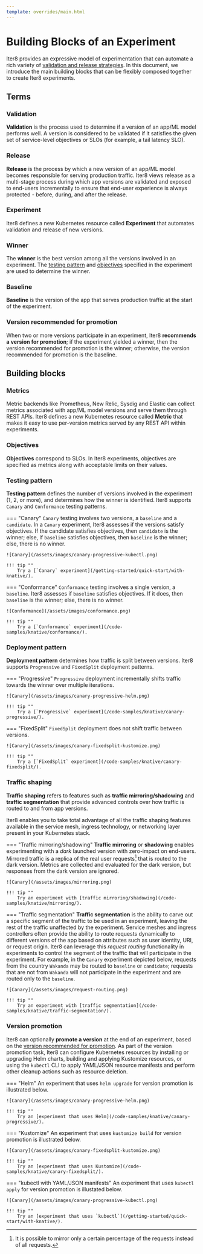 ```yaml
---
template: overrides/main.html
---
```


# Building Blocks of an Experiment

Iter8 provides an expressive model of experimentation that can automate a rich variety of [validation and release strategies](/code-samples/knative/canary-progressive/). In this document, we introduce the main building blocks that can be flexibly composed together to create Iter8 experiments.

## Terms

### Validation

**Validation** is the process used to determine if a version of an app/ML model performs well. A version is considered to be validated if it satisfies the given set of service-level objectives or SLOs (for example, a tail latency SLO).

### Release

**Release** is the process by which a new version of an app/ML model becomes responsible for serving production traffic. Iter8 views release as a multi-stage process during which app versions are validated and exposed to end-users incrementally to ensure that end-user experience is always protected - before, during, and after the release.

### Experiment

Iter8 defines a new Kubernetes resource called **Experiment** that automates validation and release of new versions.

### Winner

The **winner** is the best version among all the versions involved in an experiment. The [testing pattern](#testing-pattern) and [objectives](#objectives) specified in the experiment are used to determine the winner.

### Baseline

**Baseline** is the version of the app that serves production traffic at the start of the experiment.

### Version recommended for promotion

When two or more versions participate in an experiment, Iter8 **recommends a version for promotion**; if the experiment yielded a winner, then the version recommended for promotion is the winner; otherwise, the version recommended for promotion is the baseline.

## Building blocks

### Metrics

Metric backends like Prometheus, New Relic, Sysdig and Elastic can collect metrics associated  with app/ML model versions and serve them through REST APIs. Iter8 defines a new Kubernetes resource called **Metric** that makes it easy to use per-version metrics served by any REST API within experiments.

### Objectives

**Objectives** correspond to SLOs. In Iter8 experiments, objectives are specified as metrics along with acceptable limits on their values.

### Testing pattern

**Testing pattern** defines the number of versions involved in the experiment (1, 2, or more), and determines how the winner is identified. Iter8 supports `Canary` and `Conformance` testing patterns.

=== "Canary"
    `Canary` testing involves two versions, a `baseline` and a `candidate`. In a `Canary` experiment, Iter8 assesses if the versions satisfy objectives. If the candidate satisfies objectives, then `candidate` is the winner; else, if `baseline` satisfies objectives, then `baseline` is the winner; else, there is no winner.

    ![Canary](/assets/images/canary-progressive-kubectl.png)

    !!! tip ""
        Try a [`Canary` experiment](/getting-started/quick-start/with-knative/).

=== "Conformance"
    `Conformance` testing involves a single version, a `baseline`. Iter8 assesses if `baseline` satisfies objectives. If it does, then `baseline` is the winner; else, there is no winner.

    ![Conformance](/assets/images/conformance.png)

    !!! tip ""
        Try a [`Conformance` experiment](/code-samples/knative/conformance/).

### Deployment pattern

**Deployment pattern** determines how traffic is split between versions. Iter8 supports `Progressive` and `FixedSplit` deployment patterns.

=== "Progressive"
    `Progressive` deployment incrementally shifts traffic towards the winner over multiple iterations.

    ![Canary](/assets/images/canary-progressive-helm.png)

    !!! tip ""
        Try a [`Progressive` experiment](/code-samples/knative/canary-progressive/).

=== "FixedSplit"
    `FixedSplit` deployment does not shift traffic between versions.

    ![Canary](/assets/images/canary-fixedsplit-kustomize.png)

    !!! tip ""
        Try a [`FixedSplit` experiment](/code-samples/knative/canary-fixedsplit/).

### Traffic shaping

**Traffic shaping** refers to features such as **traffic mirroring/shadowing** and **traffic segmentation** that provide advanced controls over how traffic is routed to and from app versions. 

Iter8 enables you to take total advantage of all the traffic shaping features available in the service mesh, ingress technology, or networking layer present in your Kubernetes stack.

=== "Traffic mirroring/shadowing"
    **Traffic mirroring** or **shadowing** enables experimenting with a *dark* launched version with zero-impact on end-users. Mirrored traffic is a replica of the real user requests[^1] that is routed to the dark version. Metrics are collected and evaluated for the dark version, but responses from the dark version are ignored.

    ![Canary](/assets/images/mirroring.png)

    !!! tip ""
        Try an experiment with [traffic mirroring/shadowing](/code-samples/knative/mirroring/).

=== "Traffic segmentation"
    **Traffic segmentation** is the ability to carve out a specific segment of the traffic to be used in an experiment, leaving the rest of the traffic unaffected by the experiment. Service meshes and ingress controllers often  provide the ability to route requests dynamically to different versions of the app based on attributes such as user identity, URI, or request origin. Iter8 can leverage this *request routing* functionality in experiments to control the segment of the traffic that will participate in the experiment. For example, in the `Canary` experiment depicted below, requests from the country `Wakanda` may be routed to `baseline` or `candidate`; requests that are not from `Wakanda` will not participate in the experiment and are routed only to the `baseline`.

    ![Canary](/assets/images/request-routing.png)

    !!! tip ""
        Try an experiment with [traffic segmentation](/code-samples/knative/traffic-segmentation/).


### Version promotion

Iter8 can optionally **promote a version** at the end of an experiment, based on the [version recommended for promotion](#version-recommended-for-promotion). As part of the version promotion task, Iter8 can configure Kubernetes resources by installing or upgrading Helm charts, building and applying Kustomize resources, or using the `kubectl` CLI to apply YAML/JSON resource manifests and perform other cleanup actions such as resource deletion.

=== "Helm"
    An experiment that uses `helm upgrade` for version promotion is illustrated below.

    ![Canary](/assets/images/canary-progressive-helm.png)

    !!! tip ""
        Try an [experiment that uses Helm](/code-samples/knative/canary-progressive/).

=== "Kustomize"
    An experiment that uses `kustomize build` for version promotion is illustrated below.

    ![Canary](/assets/images/canary-fixedsplit-kustomize.png)

    !!! tip ""
        Try an [experiment that uses Kustomize](/code-samples/knative/canary-fixedsplit/).

=== "kubectl with YAML/JSON manifests"
    An experiment that uses `kubectl apply` for version promotion is illustated below.

    ![Canary](/assets/images/canary-progressive-kubectl.png)

    !!! tip ""
        Try an [experiment that uses `kubectl`](/getting-started/quick-start/with-knative/).

<!-- 
??? example "Sample experiment"
    ```yaml linenums="1"
    apiVersion: iter8.tools/v2alpha1
    kind: Experiment
    metadata:
      name: quickstart-exp
    spec:
      # `sample-app` Knative service in `default` namespace is the target of this experiment
      target: default/sample-app
      # information about versions participating in this experiment
      versionInfo:         
        # every experiment has a baseline version
        # we will name it `current`
        baseline: 
          name: current
          variables:
          # `revision` variable is used for fetching metrics from Prometheus
          - name: revision 
            value: sample-app-v1 
          # `promote` variable is used by the finish task
          - name: promote
            value: baseline
        # candidate version(s) of the app
        # there is a single candidate in this experiment 
        # we will name it `candidate`
        candidates: 
        - name: candidate
          variables:
          - name: revision
            value: sample-app-v2
          - name: promote
            value: candidate 
      criteria:
        objectives: 
        # mean latency should be under 50 milliseconds
        - metric: mean-latency
          upperLimit: 50
        # 95th percentile latency should be under 100 milliseconds
        - metric: 95th-percentile-tail-latency
          upperLimit: 100
        # error rate should be under 1%
        - metric: error-rate
          upperLimit: "0.01"
      strategy:
        # canary testing => candidate `wins` if it satisfies objectives
        testingPattern: Canary
        # progressively shift traffic to candidate, assuming it satisfies objectives
        deploymentPattern: Progressive
        weights: # fine-tune traffic increments to candidate
          # candidate weight will not exceed 75 in any iteration
          maxCandidateWeight: 75
          # candidate weight will not increase by more than 20 in a single iteration
          maxCandidateWeightIncrement: 20
        actions:
          # run tasks under the `start` action at the start of an experiment   
          start:
          # the following task verifies that the `sample-app` Knative service in the `default` namespace is available and ready
          # it then updates the experiment resource with information needed to shift traffic between versions
          - library: knative
            task: init-experiment
          # run tasks under the `finish` action at the end of an experiment   
          finish:
          # promote an app version
          # `https://raw.githubusercontent.com/iter8-tools/iter8/master/samples/knative/quickstart/candidate.yaml` will be applied if candidate satisfies objectives
          # `https://raw.githubusercontent.com/iter8-tools/iter8/master/samples/knative/quickstart/baseline.yaml` will be applied if candidate fails to satisfy objectives
          - library: common
            task: exec # promote the winning version
            with:
              cmd: kubectl
              args:
              - "apply"
              - "-f"
              - "https://raw.githubusercontent.com/iter8-tools/iter8/master/samples/knative/quickstart/{{ .promote }}.yaml"
      duration: # 12 iterations, 20 seconds each
        intervalSeconds: 20
        iterationsPerLoop: 12
    ```

## How Iter8 runs an experiment
1. Iter8 determines if it is safe to start an experiment using its [concurrency policy](http://localhost:8000/usage/experiment/target/#concurrent-experiments).

2. When the experiment starts, Iter8 runs the tasks specified under `spec.actions.start` such as setting up or updating resources needed for the experiment.

3. During each iteration, Iter8 evaluates app versions based on `spec.criteria`, determines the winner, and optionally shifts traffic towards the winner.

4. When the experiment finishes, Iter8 runs tasks specified under `spec.actions.finish` such as version promotion.

## Experiment spec in-brief
A brief explanation of the key fields in an experiment spec is given below.

### spec.target

`spec.target` is a string that identifies the app under experimentation and determines which experiments can run concurrently.

### spec.versionInfo

`spec.versionInfo` is an object that describes the app versions involved in the experiment. Every experiment involves a `baseline` version, and may involve zero or more `candidates`.

### spec.criteria

`spec.criteria` is an object that specifies the metrics used for evaluating versions along with acceptable limits for their values.

### spec.strategy.testingPattern

`spec.strategy.testingPattern` is a string enum that determines the logic used to evaluate the app versions and determine the winner of the experiment. Iter8 supports two testing patterns, namely, `Canary` and `Conformance`.

### spec.strategy.deploymentPattern

`spec.strategy.deploymentPattern` is a string enum that determines if and how traffic is shifted during an experiment[^1]. Iter8 supports two deployment patterns, namely, `Progressive` and `FixedSplit`.

### spec.strategy.weights

`spec.strategy.weights` is an object with  two integer fields, namely, `maxCandidateWeight` and `maxCandidateWeightIncrement`, that can be used to fine-tune traffic increments to the candidate. This field is applicable only for `Progressive` experiments. `maxCandidateWeight` specifies the maximum candidate weight that can be set by Iter8 during an iteration. `maxCandidateWeightIncrement` specifies the maximum increase in candidate weight during a single iteration.

### spec.strategy.actions

An action is a sequence of tasks executed during an experiment. `spec.strategy.actions` is an object that can be used to specify `start` and `finish` actions that will be executed at the start and end of an experiment respectively.

### spec.duration

`spec.duration` is an object with two integer fields, namely, `iterationsPerLoop` and `intervalSeconds`. The former specifies the number of iterations in the experiment. The latter specifies the time interval in seconds between successive iterations.

[^1]: Traffic shifting is relevant only when an experiment involves two or more versions. `Conformance` testing experiments involve a single version. Hence, `spec.strategy.deploymentPattern` is ignored in these experiments.


## Realtime Observability

!!! abstract ""
    The  `iter8ctl` CLI enables you to observe an experiment in realtime. Use iter8ctl to observe metric values for each version, whether or not versions satisfy objectives, and the winner.


??? example "Sample output from iter8ctl"
    ```shell
    ****** Overview ******
    Experiment name: quickstart-exp
    Experiment namespace: default
    Target: default/sample-app
    Testing pattern: Canary
    Deployment pattern: Progressive

    ****** Progress Summary ******
    Experiment stage: Running
    Number of completed iterations: 3

    ****** Winner Assessment ******
    App versions in this experiment: [current candidate]
    Winning version: candidate
    Recommended baseline: candidate

    ****** Objective Assessment ******
    +--------------------------------+---------+-----------+
    |           OBJECTIVE            | CURRENT | CANDIDATE |
    +--------------------------------+---------+-----------+
    | mean-latency <= 50.000         | true    | true      |
    +--------------------------------+---------+-----------+
    | 95th-percentile-tail-latency   | true    | true      |
    | <= 100.000                     |         |           |
    +--------------------------------+---------+-----------+
    | error-rate <= 0.010            | true    | true      |
    +--------------------------------+---------+-----------+

    ****** Metrics Assessment ******
    +--------------------------------+---------+-----------+
    |             METRIC             | CURRENT | CANDIDATE |
    +--------------------------------+---------+-----------+
    | request-count                  | 429.334 |    16.841 |
    +--------------------------------+---------+-----------+
    | mean-latency (milliseconds)    |   0.522 |     0.712 |
    +--------------------------------+---------+-----------+
    | 95th-percentile-tail-latency   |   4.835 |     4.750 |
    | (milliseconds)                 |         |           |
    +--------------------------------+---------+-----------+
    | error-rate                     |   0.000 |     0.000 |
    +--------------------------------+---------+-----------+
    ```    

See [here](/getting-started/quick-start/with-knative/#7-observe-experiment) for an example of using `iter8ctl` to observe an experiment in realtime. -->

[^1]: It is possible to mirror only a certain percentage of the requests instead of all requests.